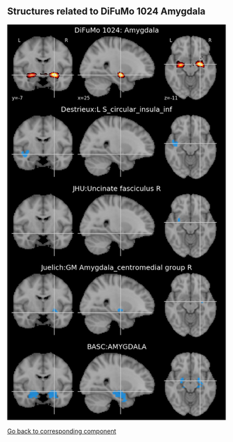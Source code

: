 


## Structures related to DiFuMo 1024 Amygdala

![678](678.jpg "Structures related to DiFuMo 1024 Amygdala")

[Go back to corresponding component](https://parietal-inria.github.io/DiFuMo/1024/html/678.html)